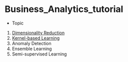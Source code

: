 # Business_Analytics_tutorial

* Topic  
1. [Dimensionality Reduction](https://github.com/junginkim23/Business_Analytics_tutorial/tree/master/Dimensionality_Reduction) 
2. [Kernel-based Learning](https://github.com/junginkim23/Business_Analytics_tutorial/tree/master/Kernel_based_learning) 
3. Anomaly Detection
4. Ensemble Learning 
5. Semi-supervised Learning


